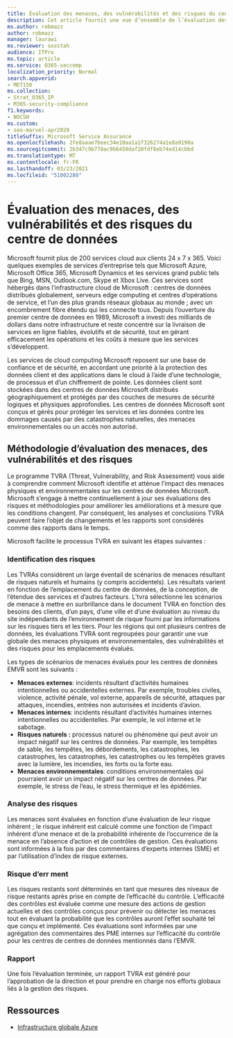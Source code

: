 ```yaml
---
title: Évaluation des menaces, des vulnérabilités et des risques du centre de données
description: Cet article fournit une vue d’ensemble de l’évaluation des menaces, des vulnérabilités et des risques des centres de données dans Microsoft 365.
ms.author: robmazz
author: robmazz
manager: laurawi
ms.reviewer: sosstah
audience: ITPro
ms.topic: article
ms.service: O365-seccomp
localization_priority: Normal
search.appverid:
- MET150
ms.collection:
- Strat_O365_IP
- M365-security-compliance
f1.keywords:
- NOCSH
ms.custom:
- seo-marvel-apr2020
titleSuffix: Microsoft Service Assurance
ms.openlocfilehash: 2fe8aaae7beec34e10aa1a1f326274a1e8a9190a
ms.sourcegitcommit: 2b347c9b778ac9b6450daf20fdf8eb74ed14cbbd
ms.translationtype: MT
ms.contentlocale: fr-FR
ms.lasthandoff: 03/23/2021
ms.locfileid: "51002280"
---
```

# <a name="datacenter-threat-vulnerability-and-risk-assessment"></a>Évaluation des menaces, des vulnérabilités et des risques du centre de données

Microsoft fournit plus de 200 services cloud aux clients 24 x 7 x 365. Voici quelques exemples de services d’entreprise tels que Microsoft Azure, Microsoft Office 365, Microsoft Dynamics et les services grand public tels que Bing, MSN, Outlook.com, Skype et Xbox Live. Ces services sont hébergés dans l’infrastructure cloud de Microsoft : centres de données distribués globalement, serveurs edge computing et centres d’opérations de service, et l’un des plus grands réseaux globaux au monde ; avec un encombrement fibre étendu qui les connecte tous. Depuis l’ouverture du premier centre de données en 1989, Microsoft a investi des milliards de dollars dans notre infrastructure et reste concentré sur la livraison de services en ligne fiables, évolutifs et de sécurité, tout en gérant efficacement les opérations et les coûts à mesure que les services s’développent.

Les services de cloud computing Microsoft reposent sur une base de confiance et de sécurité, en accordant une priorité à la protection des données client et des applications dans le cloud à l’aide d’une technologie, de processus et d’un chiffrement de pointe. Les données client sont stockées dans des centres de données Microsoft distribués géographiquement et protégés par des couches de mesures de sécurité logiques et physiques approfondies. Les centres de données Microsoft sont conçus et gérés pour protéger les services et les données contre les dommages causés par des catastrophes naturelles, des menaces environnementales ou un accès non autorisé.

## <a name="threat-vulnerability-and-risk-assessment-methodology"></a>Méthodologie d’évaluation des menaces, des vulnérabilités et des risques

Le programme TVRA (Threat, Vulnerability, and Risk Assessment) vous aide à comprendre comment Microsoft identifie et atténue l’impact des menaces physiques et environnementales sur les centres de données Microsoft. Microsoft s’engage à mettre continuellement à jour ses évaluations des risques et méthodologies pour améliorer les améliorations et à mesure que les conditions changent. Par conséquent, les analyses et conclusions TVRA peuvent faire l’objet de changements et les rapports sont considérés comme des rapports dans le temps.

Microsoft facilite le processus TVRA en suivant les étapes suivantes :

### <a name="risk-identification"></a>Identification des risques

Les TVRAs considèrent un large éventail de scénarios de menaces résultant de risques naturels et humains (y compris accidentels). Les résultats varient en fonction de l’emplacement du centre de données, de la conception, de l’étendue des services et d’autres facteurs. L’tvra sélectionne les scénarios de menace à mettre en surbrillance dans le document TVRA en fonction des besoins des clients, d’un pays, d’une ville et d’une évaluation au niveau du site indépendants de l’environnement de risque fourni par les informations sur les risques tiers et les tiers. Pour les régions qui ont plusieurs centres de données, les évaluations TVRA sont regroupées pour garantir une vue globale des menaces physiques et environnementales, des vulnérabilités et des risques pour les emplacements évalués.

Les types de scénarios de menaces évalués pour les centres de données EMVR sont les suivants :

- **Menaces externes**: incidents résultant d’activités humaines intentionnelles ou accidentelles externes. Par exemple, troubles civiles, violence, activité pénale, vol externe, appareils de sécurité, attaques par attaques, incendies, entrées non autorisées et incidents d’avion.
- **Menaces internes**: incidents résultant d’activités humaines internes intentionnelles ou accidentelles. Par exemple, le vol interne et le sabotage.
- **Risques naturels :** processus naturel ou phénomène qui peut avoir un impact négatif sur les centres de données. Par exemple, les tempêtes de sable, les tempêtes, les débordements, les catastrophes, les catastrophes, les catastrophes, les catastrophes ou les tempêtes graves avec la lumière, les incendies, les forts ou la forte eau.
- **Menaces environnementales**: conditions environnementales qui pourraient avoir un impact négatif sur les centres de données. Par exemple, le stress de l’eau, le stress thermique et les épidémies.

### <a name="risk-analysis"></a>Analyse des risques

Les menaces sont évaluées en fonction d’une évaluation de leur risque inhérent ; le risque inhérent est calculé comme une fonction de l’impact inhérent d’une menace et de la probabilité inhérente de l’occurrence de la menace en l’absence d’action et de contrôles de gestion. Ces évaluations sont informées à la fois par des commentaires d’experts internes (SME) et par l’utilisation d’index de risque externes.

### <a name="residual-risk"></a>Risque d’err ment

Les risques restants sont déterminés en tant que mesures des niveaux de risque restants après prise en compte de l’efficacité du contrôle. L’efficacité des contrôles est évaluée comme une mesure des actions de gestion actuelles et des contrôles conçus pour prévenir ou détecter les menaces tout en évaluant la probabilité que les contrôles auront l’effet souhaité tel que conçu et implémenté. Ces évaluations sont informées par une agrégation des commentaires des PME internes sur l’efficacité du contrôle pour les centres de centres de données mentionnés dans l’EMVR.

### <a name="report"></a>Rapport

Une fois l’évaluation terminée, un rapport TVRA est généré pour l’approbation de la direction et pour prendre en charge nos efforts globaux liés à la gestion des risques.

## <a name="resources"></a>Ressources

- [Infrastructure globale Azure](https://www.microsoft.com/datacenters)
